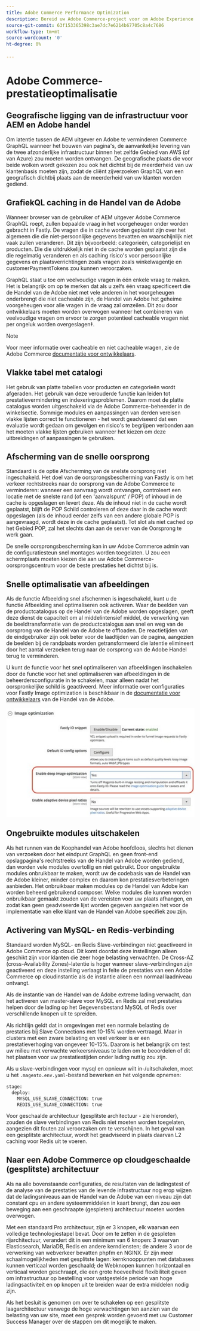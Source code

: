 ```yaml
---
title: Adobe Commerce Performance Optimization
description: Bereid uw Adobe Commerce-project voor om Adobe Experience Manager als CMS te gebruiken door sommige standaardmontages te veranderen.
source-git-commit: 63f153365398c3ae7dc7e6214b67705c8a4c7686
workflow-type: tm+mt
source-wordcount: '0'
ht-degree: 0%

---
```



# Adobe Commerce-prestatieoptimalisatie

## Geografische ligging van de infrastructuur voor AEM en Adobe handel

Om latentie tussen de AEM uitgever en Adobe te verminderen Commerce GraphQL wanneer het bouwen van pagina&#39;s, de aanvankelijke levering van de twee afzonderlijke infrastructuur binnen het zelfde Gebied van AWS (of van Azure) zou moeten worden ontvangen. De geografische plaats die voor beide wolken wordt gekozen zou ook het dichtst bij de meerderheid van uw klantenbasis moeten zijn, zodat de cliënt zijverzoeken GraphQL van een geografisch dichtbij plaats aan de meerderheid van uw klanten worden gediend.

## GrafiekQL caching in de Handel van de Adobe

Wanneer browser van de gebruiker of AEM uitgever Adobe Commerce GraphQL roept, zullen bepaalde vraag in het voorgeheugen onder worden gebracht
in Fastly. De vragen die in cache worden geplaatst zijn over het algemeen die die niet-persoonlijke gegevens bevatten en waarschijnlijk niet vaak zullen veranderen. Dit zijn bijvoorbeeld: categorieën, categorielijst en producten. Die die uitdrukkelijk niet in de cache worden geplaatst zijn die die regelmatig veranderen en als caching risico&#39;s voor persoonlijke gegevens en plaatsverrichtingen zoals vragen zoals winkelwagentje en customerPaymentTokens zou kunnen veroorzaken.

GraphQL staat u toe om veelvoudige vragen in één enkele vraag te maken. Het is belangrijk om op te merken dat als u zelfs één vraag specificeert die de Handel van de Adobe niet met vele anderen in het voorgeheugen onderbrengt die niet cacheable zijn, de Handel van Adobe het geheime voorgeheugen voor alle vragen in de vraag zal omzeilen. Dit zou door ontwikkelaars moeten worden overwogen wanneer het combineren van veelvoudige vragen om ervoor te zorgen potentieel cacheable vragen niet per ongeluk worden overgeslagen‡.

>[!NOTE]
>
> Voor meer informatie over cacheable en niet cacheable vragen, zie de Adobe Commerce [documentatie voor ontwikkelaars](https://devdocs.magento.com/guides/v2.4/graphql/caching.html).

## Vlakke tabel met catalogi

Het gebruik van platte tabellen voor producten en categorieën wordt afgeraden. Het gebruik van deze verouderde functie kan leiden tot prestatievermindering en indexeringsproblemen. Daarom moet de platte catalogus worden uitgeschakeld via de Adobe Commerce-beheerder in de winkelsectie. Sommige modules en aanpassingen van derden vereisen vlakke lijsten correct te functioneren - het wordt geadviseerd dat een evaluatie wordt gedaan om gevolgen en risico&#39;s te begrijpen verbonden aan het moeten vlakke lijsten gebruiken wanneer het kiezen om deze uitbreidingen of aanpassingen te gebruiken.

## Afscherming van de snelle oorsprong

Standaard is de optie Afscherming van de snelste oorsprong niet ingeschakeld. Het doel van de oorsprongsbescherming van Fastly is om het verkeer rechtstreeks naar de oorsprong van de Adobe Commerce te verminderen: wanneer een aanvraag wordt ontvangen, controleert een locatie met de snelste rand (of een &#39;aanvalspunt&#39; / POP) of inhoud in de cache is opgeslagen en levert deze. Als de inhoud niet in de cache wordt geplaatst, blijft de POP Schild controleren of deze daar in de cache wordt opgeslagen (als de inhoud eerder zelfs van een andere globale POP is aangevraagd, wordt deze in de cache geplaatst). Tot slot als niet cached op het Gebied POP, zal het slechts dan aan de server van de Oorsprong te werk gaan.

De snelle oorsprongsbescherming kan in uw Adobe Commerce admin van de configuratiesteun snel montages worden toegelaten. U zou een schermplaats moeten kiezen die aan uw Adobe Commerce- oorsprongscentrum voor de beste prestaties het dichtst bij is.

## Snelle optimalisatie van afbeeldingen

Als de functie Afbeelding snel afschermen is ingeschakeld, kunt u de functie Afbeelding snel optimaliseren ook activeren. Waar de beelden van de productcatalogus op de Handel van de Adobe worden opgeslagen, geeft deze dienst de capaciteit om al middelintensief middel, de verwerking van de beeldtransformatie van de productcatalogus aan snel en weg van de oorsprong van de Handel van de Adobe te offloaden. De reactietijden van de eindgebruiker zijn ook beter voor de laadtijden van de pagina, aangezien de beelden bij de randplaats worden getransformeerd die latentie elimineert door het aantal verzoeken terug naar de oorsprong van de Adobe Handel terug te verminderen.

U kunt de functie voor het snel optimaliseren van afbeeldingen inschakelen door de functie voor het snel optimaliseren van afbeeldingen in de beheerdersconfiguratie in te schakelen, maar alleen nadat het oorspronkelijke schild is geactiveerd. Meer informatie over configuraties voor Fastly Image optimization is beschikbaar in de [documentatie voor ontwikkelaars](https://devdocs.magento.com/cloud/cdn/fastly-image-optimization.html) van de Handel van de Adobe.

![Screenshot van de instellingen voor snelle optimalisatie van afbeeldingen in de Admin van de Adobe Commerce](../assets/commerce-at-scale/image-optimization.svg)

## Ongebruikte modules uitschakelen

Als het runnen van de Koophandel van Adobe hoofdloos, slechts het dienen van verzoeken door het eindpunt GraphQL en geen front-end opslagpagina&#39;s rechtstreeks van de Handel van Adobe worden gediend, dan worden vele modules overtollig en niet gebruikt. Door ongebruikte modules onbruikbaar te maken, wordt uw de codebasis van de Handel van de Adobe kleiner, minder complex en daarom kon prestatiesverbeteringen aanbieden. Het onbruikbaar maken modules op de Handel van Adobe kan worden beheerd gebruikend composer. Welke modules die kunnen worden onbruikbaar gemaakt zouden van de vereisten voor uw plaats afhangen, en zodat kan geen geadviseerde lijst worden gegeven aangezien het voor de implementatie van elke klant van de Handel van Adobe specifiek zou zijn.

## Activering van MySQL- en Redis-verbinding

Standaard worden MySQL- en Redis Slave-verbindingen niet geactiveerd in Adobe Commerce op cloud. Dit komt doordat deze instellingen alleen geschikt zijn voor klanten die zeer hoge belasting verwachten. De Cross-AZ (cross-Availability Zones)-latentie is hoger wanneer slave-verbindingen zijn geactiveerd en deze instelling verlaagt in feite de prestaties van een Adobe Commerce op cloudinstantie als de instantie alleen een normaal laadniveau ontvangt.

Als de instantie van de Handel van de Adobe extreme lading verwacht, dan het activeren van master-slave voor MySQL en Redis zal met prestaties helpen door de lading op het Gegevensbestand MySQL of Redis over verschillende knopen uit te spreiden.

Als richtlijn geldt dat in omgevingen met een normale belasting de prestaties bij Slave Connections met 10-15% worden vertraagd. Maar in clusters met een zware belasting en veel verkeer is er een prestatieverhoging van ongeveer 10-15%. Daarom is het belangrijk om test uw milieu met verwachte verkeersniveaus te laden om te beoordelen of dit het plaatsen voor uw prestatiestijden onder lading nuttig zou zijn.

Als u slave-verbindingen voor mysql en opnieuw wilt in-/uitschakelen, moet u het `.magento.env.yaml`-bestand bewerken en het volgende opnemen:

```
stage:
  deploy:
    MYSQL_USE_SLAVE_CONNECTION: true
    REDIS_USE_SLAVE_CONNECTION: true
```

Voor geschaalde architectuur (gesplitste architectuur - zie hieronder), zouden de slave verbindingen van Redis niet moeten worden toegelaten, aangezien dit fouten zal veroorzaken om te verschijnen. In het geval van een gesplitste architectuur, wordt het geadviseerd in plaats daarvan L2 caching voor Redis uit te voeren.

## Naar een Adobe Commerce op cloudgeschaalde (gesplitste) architectuur

Als na alle bovenstaande configuraties, de resultaten van de ladingstest of de analyse van de prestaties van de levende infrastructuur nog erop wijzen dat de ladingsniveaus aan de Handel van de Adobe van een niveau zijn dat constant cpu en andere systeemmiddelen in kaart brengt, dan zou een beweging aan een geschraapte (gespleten) architectuur moeten worden overwogen.

Met een standaard Pro architectuur, zijn er 3 knopen, elk waarvan een volledige technologiestapel bevat. Door om te zetten in de gespleten rijarchitectuur, verandert dit in een minimum van 6 knopen: 3 waarvan Elasticsearch, MariaDB, Redis en andere kerndiensten; de andere 3 voor de verwerking van webverkeer bevatten phpfm en NGINX. Er zijn meer schaalmogelijkheden met gesplitste lagen: kernknooppunten met databases kunnen verticaal worden geschaald; de Webknopen kunnen horizontaal en verticaal worden geschraapt, die een grote hoeveelheid flexibiliteit geven om infrastructuur op bestelling voor vastgestelde periode van hoge ladingsactiviteit en op knopen uit te breiden waar de extra middelen nodig zijn.

Als het besluit is genomen om over te schakelen op een gesplitste laagarchitectuur vanwege de hoge verwachtingen ten aanzien van de belasting van uw site, moet een gesprek worden gevoerd met uw Customer Success Manager over de stappen om dit mogelijk te maken.